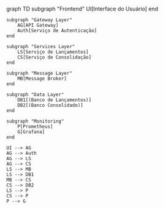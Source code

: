 graph TD
    subgraph "Frontend"
        UI[Interface do Usuário]
    end

    subgraph "Gateway Layer"
        AG[API Gateway]
        Auth[Serviço de Autenticação]
    end

    subgraph "Services Layer"
        LS[Serviço de Lançamentos]
        CS[Serviço de Consolidação]
    end

    subgraph "Message Layer"
        MB[Message Broker]
    end

    subgraph "Data Layer"
        DB1[(Banco de Lançamentos)]
        DB2[(Banco Consolidado)]
    end

    subgraph "Monitoring"
        P[Prometheus]
        G[Grafana]
    end

    UI --> AG
    AG --> Auth
    AG --> LS
    AG --> CS
    LS --> MB
    LS --> DB1
    MB --> CS
    CS --> DB2
    LS --> P
    CS --> P
    P --> G